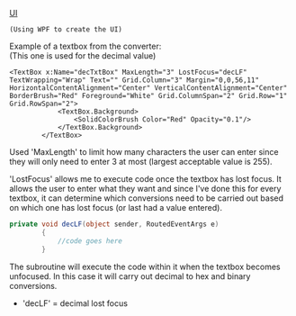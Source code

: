 <u><ins>UI</ins></u>

    (Using WPF to create the UI)
    
Example of a textbox from the converter:  
(This one is used for the decimal value)
```XAML
<TextBox x:Name="decTxtBox" MaxLength="3" LostFocus="decLF" TextWrapping="Wrap" Text="" Grid.Column="3" Margin="0,0,56,11" HorizontalContentAlignment="Center" VerticalContentAlignment="Center" BorderBrush="Red" Foreground="White" Grid.ColumnSpan="2" Grid.Row="1" Grid.RowSpan="2">
            <TextBox.Background>
                <SolidColorBrush Color="Red" Opacity="0.1"/>
            </TextBox.Background>
        </TextBox>
```
Used 'MaxLength' to limit how many characters the user can enter since they will only need to enter 3 at most (largest acceptable value is 255).

'LostFocus' allows me to execute code once the textbox has lost focus. It allows the user to enter what they want and since I've done this for every textbox, it can determine which conversions need to be carried out based on which one has lost focus (or last had a value entered).
```C#
private void decLF(object sender, RoutedEventArgs e)
        {
            //code goes here
        }
```
The subroutine will execute the code within it when the textbox becomes unfocused. In this case it will carry out decimal to hex and binary conversions.  
- 'decLF' = decimal lost focus
